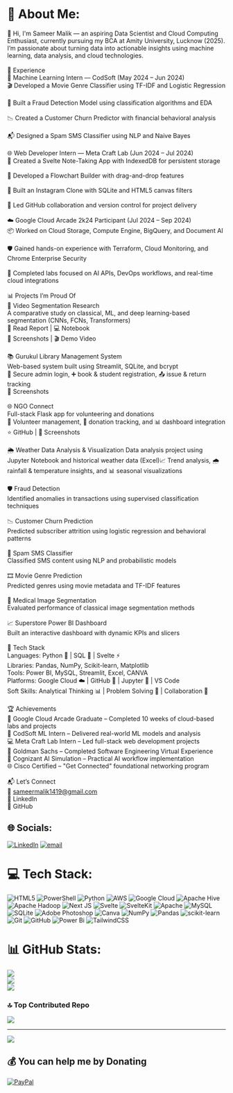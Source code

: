 # 💫 About Me:
👋 Hi, I'm Sameer Malik — an aspiring Data Scientist and Cloud Computing Enthusiast, currently pursuing my BCA at Amity University, Lucknow (2025). I’m passionate about turning data into actionable insights using machine learning, data analysis, and cloud technologies.<br><br>💼 Experience<br>🧠 Machine Learning Intern — CodSoft (May 2024 – Jun 2024)<br>🎬 Developed a Movie Genre Classifier using TF-IDF and Logistic Regression<br><br>🔐 Built a Fraud Detection Model using classification algorithms and EDA<br><br>📉 Created a Customer Churn Predictor with financial behavioral analysis<br><br>📬 Designed a Spam SMS Classifier using NLP and Naive Bayes<br><br>🌐 Web Developer Intern — Meta Craft Lab (Jun 2024 – Jul 2024)<br>📝 Created a Svelte Note-Taking App with IndexedDB for persistent storage<br><br>🔁 Developed a Flowchart Builder with drag-and-drop features<br><br>📸 Built an Instagram Clone with SQLite and HTML5 canvas filters<br><br>🔧 Led GitHub collaboration and version control for project delivery<br><br>☁️ Google Cloud Arcade 2k24 Participant (Jul 2024 – Sep 2024)<br>📦 Worked on Cloud Storage, Compute Engine, BigQuery, and Document AI<br><br>🛡️ Gained hands-on experience with Terraform, Cloud Monitoring, and Chrome Enterprise Security<br><br>🤖 Completed labs focused on AI APIs, DevOps workflows, and real-time cloud integrations<br><br>📊 Projects I’m Proud Of<br>🎥 Video Segmentation Research<br>A comparative study on classical, ML, and deep learning-based segmentation (CNNs, FCNs, Transformers)<br>📄 Read Report | 💻 Notebook<br>📸 Screenshots | 🎬 Demo Video<br><br>📚 Gurukul Library Management System<br>Web-based system built using Streamlit, SQLite, and bcrypt<br>🔐 Secure admin login, ➕ book & student registration, 📤 issue & return tracking<br>📁 Screenshots<br><br>🌐 NGO Connect<br>Full-stack Flask app for volunteering and donations<br>👥 Volunteer management, 💸 donation tracking, and 📊 dashboard integration<br>⭐ GitHub | 📸 Screenshots<br><br> 🌦️ Weather Data Analysis & Visualization Data analysis project using Jupyter Notebook and historical weather data (Excel)📈 Trend analysis, 🌧️ rainfall & temperature insights, and 📊 seasonal visualizations<br><br>🛡️ Fraud Detection<br>Identified anomalies in transactions using supervised classification techniques<br><br>📉 Customer Churn Prediction<br>Predicted subscriber attrition using logistic regression and behavioral patterns<br><br>📨 Spam SMS Classifier<br>Classified SMS content using NLP and probabilistic models<br><br>🎞️ Movie Genre Prediction<br>Predicted genres using movie metadata and TF-IDF features<br><br>🧠 Medical Image Segmentation<br>Evaluated performance of classical image segmentation methods<br><br>📈 Superstore Power BI Dashboard<br>Built an interactive dashboard with dynamic KPIs and slicers<br><br>🧰 Tech Stack<br>Languages: Python 🐍 | SQL 🧾 | Svelte ⚡<br>Libraries: Pandas, NumPy, Scikit-learn, Matplotlib<br>Tools: Power BI, MySQL, Streamlit, Excel, CANVA<br>Platforms: Google Cloud ☁️ | GitHub 🐙 | Jupyter 📓 | VS Code<br>Soft Skills: Analytical Thinking 📊 | Problem Solving 🧩 | Collaboration 🤝<br><br>🏆 Achievements<br>🏅 Google Cloud Arcade Graduate – Completed 10 weeks of cloud-based labs and projects<br>💼 CodSoft ML Intern – Delivered real-world ML models and analysis<br>💻 Meta Craft Lab Intern – Led full-stack web development projects<br>🧠 Goldman Sachs – Completed Software Engineering Virtual Experience<br>🤖 Cognizant AI Simulation – Practical AI workflow implementation<br>🌐 Cisco Certified – "Get Connected" foundational networking program<br><br>📬 Let’s Connect<br>📧 sameermalik1419@gmail.com<br>🔗 LinkedIn<br>🐙 GitHub


## 🌐 Socials:
[![LinkedIn](https://img.shields.io/badge/LinkedIn-%230077B5.svg?logo=linkedin&logoColor=white)](https://linkedin.com/in/https://www.linkedin.com/in/sameer-malik-b5b8772b9/) [![email](https://img.shields.io/badge/Email-D14836?logo=gmail&logoColor=white)](mailto:sameermalik1419@gmail.com) 

# 💻 Tech Stack:
![HTML5](https://img.shields.io/badge/html5-%23E34F26.svg?style=for-the-badge&logo=html5&logoColor=white) ![PowerShell](https://img.shields.io/badge/PowerShell-%235391FE.svg?style=for-the-badge&logo=powershell&logoColor=white) ![Python](https://img.shields.io/badge/python-3670A0?style=for-the-badge&logo=python&logoColor=ffdd54) ![AWS](https://img.shields.io/badge/AWS-%23FF9900.svg?style=for-the-badge&logo=amazon-aws&logoColor=white) ![Google Cloud](https://img.shields.io/badge/GoogleCloud-%234285F4.svg?style=for-the-badge&logo=google-cloud&logoColor=white) ![Apache Hive](https://img.shields.io/badge/Apache%20Hive-FDEE21?style=for-the-badge&logo=apachehive&logoColor=black) ![Apache Hadoop](https://img.shields.io/badge/Apache%20Hadoop-66CCFF?style=for-the-badge&logo=apachehadoop&logoColor=black) ![Next JS](https://img.shields.io/badge/Next-black?style=for-the-badge&logo=next.js&logoColor=white) ![Svelte](https://img.shields.io/badge/svelte-%23f1413d.svg?style=for-the-badge&logo=svelte&logoColor=white) ![SvelteKit](https://img.shields.io/badge/sveltekit-%23ff3e00.svg?style=for-the-badge&logo=svelte&logoColor=white) ![Apache](https://img.shields.io/badge/apache-%23D42029.svg?style=for-the-badge&logo=apache&logoColor=white) ![MySQL](https://img.shields.io/badge/mysql-4479A1.svg?style=for-the-badge&logo=mysql&logoColor=white) ![SQLite](https://img.shields.io/badge/sqlite-%2307405e.svg?style=for-the-badge&logo=sqlite&logoColor=white) ![Adobe Photoshop](https://img.shields.io/badge/adobe%20photoshop-%2331A8FF.svg?style=for-the-badge&logo=adobe%20photoshop&logoColor=white) ![Canva](https://img.shields.io/badge/Canva-%2300C4CC.svg?style=for-the-badge&logo=Canva&logoColor=white) ![NumPy](https://img.shields.io/badge/numpy-%23013243.svg?style=for-the-badge&logo=numpy&logoColor=white) ![Pandas](https://img.shields.io/badge/pandas-%23150458.svg?style=for-the-badge&logo=pandas&logoColor=white) ![scikit-learn](https://img.shields.io/badge/scikit--learn-%23F7931E.svg?style=for-the-badge&logo=scikit-learn&logoColor=white) ![Git](https://img.shields.io/badge/git-%23F05033.svg?style=for-the-badge&logo=git&logoColor=white) ![GitHub](https://img.shields.io/badge/github-%23121011.svg?style=for-the-badge&logo=github&logoColor=white) ![Power Bi](https://img.shields.io/badge/power_bi-F2C811?style=for-the-badge&logo=powerbi&logoColor=black) ![TailwindCSS](https://img.shields.io/badge/tailwindcss-%2338B2AC.svg?style=for-the-badge&logo=tailwind-css&logoColor=white)
# 📊 GitHub Stats:
![](https://github-readme-stats.vercel.app/api?username=mrflint5&theme=default&hide_border=false&include_all_commits=false&count_private=false)<br/>
![](https://nirzak-streak-stats.vercel.app/?user=mrflint5&theme=default&hide_border=false)<br/>
![](https://github-readme-stats.vercel.app/api/top-langs/?username=mrflint5&theme=default&hide_border=false&include_all_commits=false&count_private=false&layout=compact)

### 🔝 Top Contributed Repo
![](https://github-contributor-stats.vercel.app/api?username=mrflint5&limit=5&theme=dark&combine_all_yearly_contributions=true)

---
[![](https://visitcount.itsvg.in/api?id=mrflint5&icon=0&color=0)](https://visitcount.itsvg.in)

  ## 💰 You can help me by Donating
  [![PayPal](https://img.shields.io/badge/PayPal-00457C?style=for-the-badge&logo=paypal&logoColor=white)](https://paypal.me/ezgamer@ybl) 

  
<!-- Proudly created with GPRM ( https://gprm.itsvg.in ) -->
